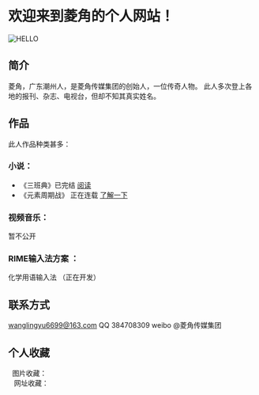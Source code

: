 # 欢迎来到菱角的个人网站！
![HELLO](http://img.027cgb.cn/20170706/2017765621775731906.jpg)
## 简介
菱角，广东潮州人，是菱角传媒集团的创始人，一位传奇人物。
此人多次登上各地的报刊、杂志、电视台，但却不知其真实姓名。
## 作品
此人作品种类甚多：
### 小说：
* 《三班典》已完结  [阅读](http://www.timeface.cn/book/641264547403/pod?type=0)
* 《元素周期战》 正在连载 [了解一下](https://lenjow.github.io/chemistry/)
 ### 视频音乐： 
 暂不公开
 ### RIME输入法方案 ：
 化学用语输入法 （正在开发）
 ## 联系方式
   wanglingyu6699@163.com 
   QQ 384708309
   weibo @菱角传媒集团
 ## 个人收藏 
    图片收藏： <br/>
    网址收藏：
<!-- JiaThis Button BEGIN -->
<script type="text/javascript" src="http://v3.jiathis.com/code/jiathis_r.js?btn=r2.gif" charset="utf-8"></script>
<!-- JiaThis Button END -->
